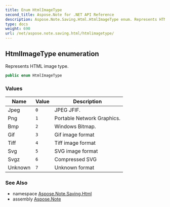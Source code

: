 ```yaml
---
title: Enum HtmlImageType
second_title: Aspose.Note for .NET API Reference
description: Aspose.Note.Saving.Html.HtmlImageType enum. Represents HTML image type
type: docs
weight: 690
url: /net/aspose.note.saving.html/htmlimagetype/
---
```

## HtmlImageType enumeration

Represents HTML image type.

```csharp
public enum HtmlImageType
```

### Values

| Name | Value | Description |
| --- | --- | --- |
| Jpeg | `0` | JPEG JFIF. |
| Png | `1` | Portable Network Graphics. |
| Bmp | `2` | Windows Bitmap. |
| Gif | `3` | Gif image format |
| Tiff | `4` | Tiff image format |
| Svg | `5` | SVG image format |
| Svgz | `6` | Compressed SVG |
| Unknown | `7` | Unknown format |

### See Also

* namespace [Aspose.Note.Saving.Html](../../aspose.note.saving.html/)
* assembly [Aspose.Note](../../)


